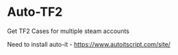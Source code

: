 # Auto-TF2
Get TF2 Cases for multiple steam accounts

Need to install auto-it - https://www.autoitscript.com/site/
